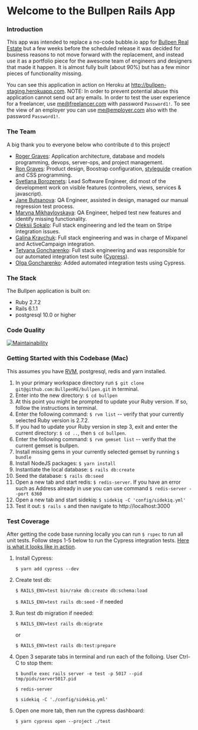 # Welcome to the Bullpen Rails App

### Introduction
This app was intended to replace a no-code bubble.io app for [Bullpen Real Estate](https://www.bullpenre.com/) but 
a few weeks before the scheduled release it was decided for business reasons to not move forward with the replacement, and instead use it as a portfolio piece for the
awesome team of engineers and designers that made it happen. It is almost fully built (about 90%) but has a few minor pieces of functionality missing.

You can see this application in action on Heroku at http://bullpen-staging.herokuapp.com. NOTE: In order to prevent potential abuse this application cannot send out any emails. In order to test the user experience 
for a freelancer, use me@freelancer.com with password `Password1!`. To see the view of an employer you can use me@employer.com also with the password `Password1!`.

### The Team
A big thank you to everyone below who contribute
d to this project!

 - [Roger Graves](https://www.linkedin.com/in/roginc/): Application architecture, database and models programming, devops, server-ops, and project management.
 - [Ron Graves](https://www.linkedin.com/in/ron-graves-029928108/): Product design, Boostrap configuration, [styleguide](https://bullpen-staging.herokuapp.com/styleguide) creation and CSS programming.
 - [Svetlana Borozenets](https://www.linkedin.com/in/svetlana-borozenets-8827a515a/): Lead Software Engineer, did most of the development work on visible features (controllers, views, services & javascript).
 - [Jane Butsanova](https://www.linkedin.com/in/evgenia-butsanova-804a3a210/): QA Engineer, assisted in design, managed our manual regression test process.
 - [Maryna Mikhaylovskaya](https://www.linkedin.com/in/maryna-mikhaylovskaya/): QA Engineer, helped test new features and identify missing functionality.
 - [Oleksii Sokalo](https://www.linkedin.com/in/oleksii-sokalo-97589393/): Full stack engineering and led the team on Stripe integration issues.
 - [Galina Kravchuk](https://www.linkedin.com/in/galina-kravchuk-6b79a2b5/): Full stack engineering and was in charge of Mixpanel and ActiveCampaign integration.
 - [Tetyana Goncharenko](https://www.linkedin.com/in/tetyana-goncharenko-42a507a4/): Full stack engineering and was responsible for our automated integration test suite ([Cypress](https://www.cypress.io/)).
 - [Olga Goncharenko](https://www.linkedin.com/in/olga-goncharenko-91466a194/): Added automated integration tests using Cypress.

### The Stack

The Bullpen application is built on:
 * Ruby 2.7.2
 * Rails 6.1.1
 * postgresql 10.0 or higher
 
### Code Quality 
[![Maintainability](https://api.codeclimate.com/v1/badges/2b1724876c36b5bb29c3/maintainability)](https://codeclimate.com/repos/5f5ff58f6f8e8901a000376a/maintainability) 

### Getting Started with this Codebase (Mac)
This assumes you have [RVM](http://rvm.io/), postgresql, redis and yarn installed.

1. In your primary workspace directory run `$ git clone git@github.com:BullpenRE/bullpen.git` in terminal.
2. Enter into the new directory: `$ cd bullpen`
3. At this point you might be prompted to update your Ruby version. If so, follow the instructions in terminal.
4. Enter the following command: `$ rvm list` -- verify that your currently selected Ruby version is 2.7.2.
5. If you had to update your Ruby version in step 3, exit and enter the current directory: `$ cd ..`, then `$ cd bullpen`.
6. Enter the following command: `$ rvm gemset list` -- verify that the current gemset is bullpen.
7. Install missing gems in your currently selected gemset by running `$ bundle`
8. Install NodeJS packages: `$ yarn install`
9. Instantiate the local database: `$ rails db:create`
10. Seed the database: `$ rails db:seed`
11. Open a new tab and start redis: `$ redis-server`. If you have an error such as Address already in use you can use command `$ redis-server --port 6360`
12. Open a new tab and start sidekiq: `$ sidekiq -C 'config/sidekiq.yml'`
13. Test it out: `$ rails s` and then navigate to http://localhost:3000


### Test Coverage

After getting the code base running locally you can run `$ rspec` to run all unit tests. 
Follow steps 1-5 below to run the Cypress integration tests. 
[Here is what it looks like in action](https://www.loom.com/share/ee8a3eaa721345d0926f17d7e8ea7dae).

1. Install Cypress:

   `$ yarn add cypress --dev` 

2. Create test db:

   `$ RAILS_ENV=test bin/rake db:create db:schema:load`

   `$ RAILS_ENV=test rails db:seed` - if needed

3. Run test db migration if needed:

   `$ RAILS_ENV=test rails db:migrate`

   or

   `$ RAILS_ENV=test rails db:test:prepare`

4. Open 3 separate tabs in terminal and run each of the folloing. User Ctrl-C to stop them:

   `$ bundle exec rails server -e test -p 5017 --pid tmp/pids/server5017.pid`

   `$ redis-server`

   `$ sidekiq -C './config/sidekiq.yml'`

5. Open one more tab, then run the cypress dashboard:
   
   `$ yarn cypress open --project ./test` 
